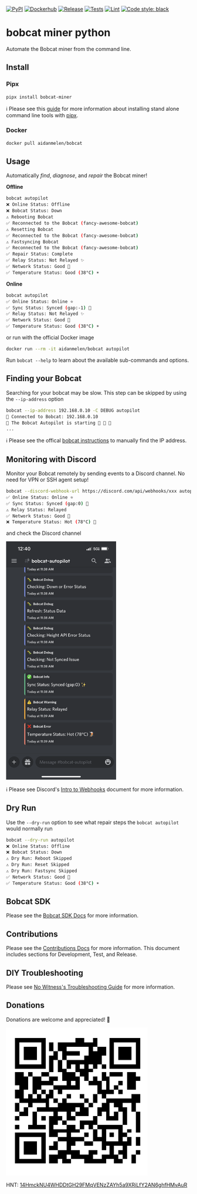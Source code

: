 [![PyPI](https://img.shields.io/pypi/v/bobcat_miner.svg)](https://pypi.org/project/bobcat-miner/)
[![Dockerhub](https://img.shields.io/docker/v/aidanmelen/bobcat?color=blue&label=docker%20build)](https://hub.docker.com/r/aidanmelen/bobcat)
[![Release](https://github.com/aidanmelen/bobcat-miner-python/actions/workflows/release.yaml/badge.svg)](https://github.com/aidanmelen/bobcat-miner-python/actions/workflows/release.yaml)
[![Tests](https://github.com/aidanmelen/bobcat-miner-python/actions/workflows/tests.yaml/badge.svg)](https://github.com/aidanmelen/bobcat-miner-python/actions/workflows/tests.yaml)
[![Lint](https://github.com/aidanmelen/bobcat-miner-python/actions/workflows/lint.yaml/badge.svg)](https://github.com/aidanmelen/bobcat-miner-python/actions/workflows/lint.yaml)
[![Code style: black](https://img.shields.io/badge/code%20style-black-000000.svg)](https://github.com/psf/black)


# bobcat miner python

Automate the Bobcat miner from the command line.

## Install

### Pipx

```bash
pipx install bobcat-miner
```

ℹ️ Please see this [guide](https://packaging.python.org/en/latest/guides/installing-stand-alone-command-line-tools/) for more information about installing stand alone command line tools with [pipx](https://pypa.github.io/pipx/).

### Docker

```bash
docker pull aidanmelen/bobcat
```

## Usage

Automatically *find*, *diagnose*, and *repair* the Bobcat miner!

**Offline**
```bash
bobcat autopilot
❌ Online Status: Offline
❌ Bobcat Status: Down
⚠️ Rebooting Bobcat
✅ Reconnected to the Bobcat (fancy-awesome-bobcat)
⚠️ Resetting Bobcat
✅ Reconnected to the Bobcat (fancy-awesome-bobcat)
⚠️ Fastsyncing Bobcat
✅ Reconnected to the Bobcat (fancy-awesome-bobcat)
✅ Repair Status: Complete
✅ Relay Status: Not Relayed ✨
✅ Network Status: Good 📶
✅ Temperature Status: Good (38°C) ☀️
```

**Online**
```bash
bobcat autopilot
✅ Online Status: Online ⭐
✅ Sync Status: Synced (gap:-1) 💫
✅ Relay Status: Not Relayed ✨
✅ Network Status: Good 📶
✅ Temperature Status: Good (38°C) ☀️
```

or run with the official Docker image

```bash
docker run --rm -it aidanmelen/bobcat autopilot
```

Run `bobcat --help` to learn about the available sub-commands and options.

## Finding your Bobcat

Searching for your bobcat may be slow. This step can be skipped by using the `--ip-address` option

```bash
bobcat --ip-address 192.168.0.10 -C DEBUG autopilot
🐛 Connected to Bobcat: 192.168.0.10
🐛 The Bobcat Autopilot is starting 🚀 🚀 🚀
...
```

ℹ️ Please see the offical [bobcat instructions](https://bobcatminer.zendesk.com/hc/en-us/articles/4412905935131-How-to-Access-the-Diagnoser) to manually find the IP address.

## Monitoring with Discord

Monitor your Bobcat remotely by sending events to a Discord channel. No need for VPN or SSH agent setup!

```bash
bobcat --discord-webhook-url https://discord.com/api/webhooks/xxx autopilot
✅ Online Status: Online ⭐
✅ Sync Status: Synced (gap:0) 💫
⚠️ Relay Status: Relayed
✅ Network Status: Good 📶
❌ Temperature Status: Hot (78°C) 🌋
```

and check the Discord channel

<!-- <img src="https://raw.githubusercontent.com/aidanmelen/bobcat-miner-python/main/assets/bobcat-autopilot-discord-app.png" alt="drawing" style="width:500px;"/> -->
<img src="https://raw.githubusercontent.com/aidanmelen/bobcat-miner-python/main/assets/bobcat-autopilot-discord-app.png" alt="drawing" width="300"/>

ℹ️ Please see Discord's [Intro to Webhooks](https://support.discord.com/hc/en-us/articles/228383668-Intro-to-Webhooks) document for more information.

## Dry Run

Use the `--dry-run` option to see what repair steps the `bobcat autopilot` would normally run

```bash
bobcat --dry-run autopilot
❌ Online Status: Offline
❌ Bobcat Status: Down
⚠️ Dry Run: Reboot Skipped
⚠️ Dry Run: Reset Skipped
⚠️ Dry Run: Fastsync Skipped
✅ Network Status: Good 📶
✅ Temperature Status: Good (38°C) ☀️
```

## Bobcat SDK

Please see the [Bobcat SDK Docs](https://github.com/aidanmelen/bobcat-miner-python/blob/main/docs/bobcat_sdk.md) for more information.


## Contributions

Please see the [Contributions Docs](https://github.com/aidanmelen/bobcat-miner-python/blob/main/docs/contributions.md) for more information. This document includes sections for Development, Test, and Release.

## DIY Troubleshooting

Please see [No Witness's Troubleshooting Guide](https://www.nowitness.org/troubleshooting/) for more information.

## Donations

Donations are welcome and appreciated! :gift:

[![HNT: 14HmckNU4WHDDtGH29FMqVENzZAYh5a9XRiLfY2AN6ghfHMvAuR](https://raw.githubusercontent.com/aidanmelen/bobcat-miner-python/main/assets/wallet.jpg)](https://explorer-v1.helium.com/accounts/14HmckNU4WHDDtGH29FMqVENzZAYh5a9XRiLfY2AN6ghfHMvAuR)

HNT: [14HmckNU4WHDDtGH29FMqVENzZAYh5a9XRiLfY2AN6ghfHMvAuR](https://explorer-v1.helium.com/accounts/14HmckNU4WHDDtGH29FMqVENzZAYh5a9XRiLfY2AN6ghfHMvAuR)
